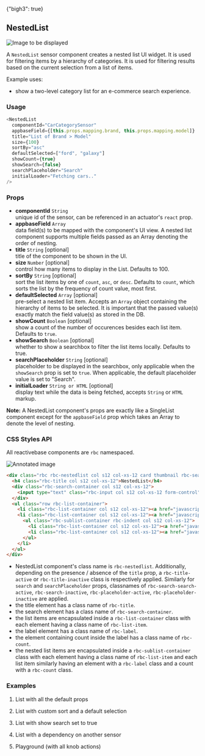 {"bigh3": true}

## NestedList

![Image to be displayed](https://i.imgur.com/f5aO5HP.png)

A `NestedList` sensor component creates a nested list UI widget. It is used for filtering items by a hierarchy of categories.
It is used for filtering results based on the current selection from a list of items.

Example uses:
* show a two-level category list for an e-commerce search experience.

### Usage

```js
<NestedList
  componentId="CarCategorySensor"
  appbaseField={[this.props.mapping.brand, this.props.mapping.model]}
  title="List of Brand > Model"
  size={100}
  sortBy="asc"
  defaultSelected=["ford", "galaxy"]
  showCount={true}
  showSearch={false}
  searchPlaceholder="Search"
  initialLoader="Fetching cars.."
/>
```

### Props

- **componentId** `String`  
    unique id of the sensor, can be referenced in an actuator's `react` prop.
- **appbaseField** `Array`  
    data field(s) to be mapped with the component's UI view. A nested list component supports multiple fields passed as an Array denoting the order of nesting.
- **title** `String` [optional]  
    title of the component to be shown in the UI.
- **size** `Number` [optional]  
    control how many items to display in the List. Defaults to 100.
- **sortBy** `String` [optional]  
    sort the list items by one of `count`, `asc`, or `desc`. Defaults to `count`, which sorts the list by the frequency of count     value, most first.
- **defaultSelected** `Array` [optional]  
    pre-select a nested list item. Accepts an `Array` object containing the hierarchy of items to be selected. It is important that the passed value(s) exactly match the field value(s) as stored in the DB.
- **showCount** `Boolean` [optional]  
    show a count of the number of occurences besides each list item. Defaults to `true`.
- **showSearch** `Boolean` [optional]  
    whether to show a searchbox to filter the list items locally. Defaults to true.
- **searchPlaceholder** `String` [optional]  
    placeholder to be displayed in the searchbox, only applicable when the `showSearch` prop is set to `true`. When applicable, the default placeholder value is set to "Search".
- **initialLoader** `String or HTML` [optional]  
    display text while the data is being fetched, accepts `String` or `HTML` markup.

**Note:** A NestedList component's props are exactly like a SingleList component except for the `appbaseField` prop which takes an Array to denote the level of nesting.

### CSS Styles API

All reactivebase components are `rbc` namespaced.

![Annotated image](https://i.imgur.com/vClQmZU.png)

```html
<div class="rbc rbc-nestedlist col s12 col-xs-12 card thumbnail rbc-search-active rbc-title-active rbc-placeholder-active rbc-count-active" style="height: 500px;">
  <h4 class="rbc-title col s12 col-xs-12">NestedList</h4>
  <div class="rbc-search-container col s12 col-xs-12">
    <input type="text" class="rbc-input col s12 col-xs-12 form-control" value="" placeholder="Search Cars">
  </div>
  <ul class="row rbc-list-container">
    <li class="rbc-list-container col s12 col-xs-12"><a href="javascript:void(0);" class="rbc-list-item rbc-item-inactive"><span class="rbc-label">volkswage<span class="rbc-count">100</span></span><i class="fa fa-chevron-right"></i></a></li>
    <li class="rbc-list-container col s12 col-xs-12"><a href="javascript:void(0);" class="rbc-list-item rbc-item-active"><span class="rbc-label">bm<span class="rbc-count">57</span></span><i class="fa fa-chevron-right"></i></a>
      <ul class="rbc-sublist-container rbc-indent col s12 col-xs-12">
        <li class="rbc-list-container col s12 col-xs-12"><a href="javascript:void(0);" class="rbc-list-item rbc-item-inactive"><span class="rbc-label">>3 serie><span class="rbc-count">28</span></span></a></li>
        <li class="rbc-list-container col s12 col-xs-12"><a href="javascript:void(0);" class="rbc-list-item rbc-item-inactive"><span class="rbc-label">>5e><span class="rbc-count">12</span></span></a></li>
      </ul>
    </li>
  </ul>
</div>

```

* NestedList component's class name is `rbc-nestedlist`. Additionally, depending on the presence / absence of the `title` prop, a `rbc-title-active` or `rbc-title-inactive` class is respectively applied. Similarly for `search` and `searchPlaceholder` props, classnames of `rbc-search-search-active`, `rbc-search-inactive`, `rbc-placeholder-active`, `rbc-placeholder-inactive` are applied.
* the title element has a class name of `rbc-title`.
* the search element has a class name of `rbc-search-container`.
* the list items are encapsulated inside a `rbc-list-container` class with each element having a class name of `rbc-list-item`.
* the label element has a class name of `rbc-label`.
* the element containing count inside the label has a class name of `rbc-count`.
* the nested list items are encapsulated inside a `rbc-sublist-container` class with each element having a class name of `rbc-list-item` and each list item similarly having an element with a `rbc-label` class and a count with a `rbc-count` class.


### Examples

1. List with all the default props

2. List with custom sort and a default selection

3. List with show search set to true

4. List with a dependency on another sensor

5. Playground (with all knob actions)
